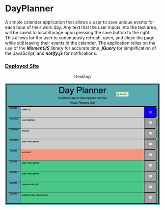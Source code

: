 # DayPlanner
 
 A simple calender application that allows a user to save unique events 
 for each hour of their work day. Any text that the user inputs into the
 text area, will be saved to localStorage upon pressing the save button to
 the right. This allows for the user to continuously refresh, open, and
 close the page while still leaving their events in the calender. The
 application relies on the use of the ***MomentJS*** library for accurate
 time, ***jQuery*** for simplification of the JavaScript, and ***notify.js***
 for notifications. 
 
 
### [Deployed Site]()
<p align="center">Desktop
<p align="center">
  <img src="assets/plannerdemo1.png" />
</p>
